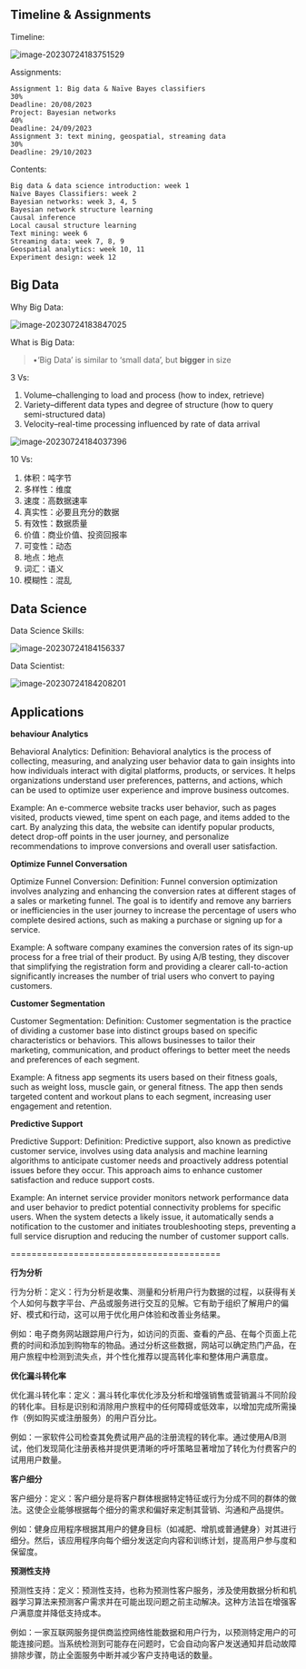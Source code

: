 ## Timeline & Assignments

Timeline:

![image-20230724183751529](introduction/image-20230724183751529.png)

Assignments:

```
Assignment 1: Big data & Naïve Bayes classifiers
30%
Deadline: 20/08/2023
Project: Bayesian networks
40%
Deadline: 24/09/2023
Assignment 3: text mining, geospatial, streaming data
30%
Deadline: 29/10/2023
```

Contents:

```
Big data & data science introduction: week 1
Naïve Bayes Classifiers: week 2
Bayesian networks: week 3, 4, 5
Bayesian network structure learning
Causal inference
Local causal structure learning
Text mining: week 6
Streaming data: week 7, 8, 9
Geospatial analytics: week 10, 11
Experiment design: week 12
```

## Big Data

Why Big Data:

![image-20230724183847025](introduction/image-20230724183847025.png)

What is Big Data:

> •‘Big Data’ is similar to ‘small data’, but **bigger** in size

3 Vs:

1. Volume–challenging to load and process (how to index, retrieve)
2. Variety–different data types and degree of structure (how to query semi-structured data)
3. Velocity–real-time processing influenced by rate of data arrival

![image-20230724184037396](introduction/image-20230724184037396.png)

10 Vs:

1. 体积：吨字节
2. 多样性：维度
3. 速度：高数据速率
4. 真实性：必要且充分的数据
5. 有效性：数据质量
6. 价值：商业价值、投资回报率
7. 可变性：动态
8. 地点：地点
9. 词汇：语义
10. 模糊性：混乱

## Data Science

Data Science Skills:

![image-20230724184156337](introduction/image-20230724184156337.png)

Data Scientist:

![image-20230724184208201](introduction/image-20230724184208201.png)

## Applications

**behaviour Analytics**

Behavioral Analytics: Definition: Behavioral analytics is the process of collecting, measuring, and analyzing user behavior data to gain insights into how individuals interact with digital platforms, products, or services. It helps organizations understand user preferences, patterns, and actions, which can be used to optimize user experience and improve business outcomes.

Example: An e-commerce website tracks user behavior, such as pages visited, products viewed, time spent on each page, and items added to the cart. By analyzing this data, the website can identify popular products, detect drop-off points in the user journey, and personalize recommendations to improve conversions and overall user satisfaction.

**Optimize Funnel Conversation**

Optimize Funnel Conversion: Definition: Funnel conversion optimization involves analyzing and enhancing the conversion rates at different stages of a sales or marketing funnel. The goal is to identify and remove any barriers or inefficiencies in the user journey to increase the percentage of users who complete desired actions, such as making a purchase or signing up for a service.

Example: A software company examines the conversion rates of its sign-up process for a free trial of their product. By using A/B testing, they discover that simplifying the registration form and providing a clearer call-to-action significantly increases the number of trial users who convert to paying customers.

**Customer Segmentation**

Customer Segmentation: Definition: Customer segmentation is the practice of dividing a customer base into distinct groups based on specific characteristics or behaviors. This allows businesses to tailor their marketing, communication, and product offerings to better meet the needs and preferences of each segment.

Example: A fitness app segments its users based on their fitness goals, such as weight loss, muscle gain, or general fitness. The app then sends targeted content and workout plans to each segment, increasing user engagement and retention.

**Predictive Support**

Predictive Support: Definition: Predictive support, also known as predictive customer service, involves using data analysis and machine learning algorithms to anticipate customer needs and proactively address potential issues before they occur. This approach aims to enhance customer satisfaction and reduce support costs.

Example: An internet service provider monitors network performance data and user behavior to predict potential connectivity problems for specific users. When the system detects a likely issue, it automatically sends a notification to the customer and initiates troubleshooting steps, preventing a full service disruption and reducing the number of customer support calls.

========================================

**行为分析**

行为分析：定义：行为分析是收集、测量和分析用户行为数据的过程，以获得有关个人如何与数字平台、产品或服务进行交互的见解。它有助于组织了解用户的偏好、模式和行动，这可以用于优化用户体验和改善业务结果。

例如：电子商务网站跟踪用户行为，如访问的页面、查看的产品、在每个页面上花费的时间和添加到购物车的物品。通过分析这些数据，网站可以确定热门产品，在用户旅程中检测到流失点，并个性化推荐以提高转化率和整体用户满意度。

**优化漏斗转化率**

优化漏斗转化率：定义：漏斗转化率优化涉及分析和增强销售或营销漏斗不同阶段的转化率。目标是识别和消除用户旅程中的任何障碍或低效率，以增加完成所需操作（例如购买或注册服务）的用户百分比。

例如：一家软件公司检查其免费试用产品的注册流程的转化率。通过使用A/B测试，他们发现简化注册表格并提供更清晰的呼吁策略显著增加了转化为付费客户的试用用户数量。

**客户细分**

客户细分：定义：客户细分是将客户群体根据特定特征或行为分成不同的群体的做法。这使企业能够根据每个细分的需求和偏好来定制其营销、沟通和产品提供。

例如：健身应用程序根据其用户的健身目标（如减肥、增肌或普通健身）对其进行细分。然后，该应用程序向每个细分发送定向内容和训练计划，提高用户参与度和保留度。

**预测性支持**

预测性支持：定义：预测性支持，也称为预测性客户服务，涉及使用数据分析和机器学习算法来预测客户需求并在可能出现问题之前主动解决。这种方法旨在增强客户满意度并降低支持成本。

例如：一家互联网服务提供商监控网络性能数据和用户行为，以预测特定用户的可能连接问题。当系统检测到可能存在问题时，它会自动向客户发送通知并启动故障排除步骤，防止全面服务中断并减少客户支持电话的数量。